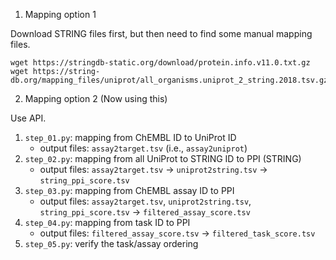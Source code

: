 1. Mapping option 1

Download STRING files first, but then need to find some manual mapping files.

```
wget https://stringdb-static.org/download/protein.info.v11.0.txt.gz
wget https://string-db.org/mapping_files/uniprot/all_organisms.uniprot_2_string.2018.tsv.gz
```

2. Mapping option 2 (Now using this)

Use API.

1. `step_01.py`: mapping from ChEMBL ID to UniProt ID
    + output files: `assay2target.tsv` (i.e., `assay2uniprot`)
2. `step_02.py`: mapping from all UniProt to STRING ID to PPI (STRING)
    + output files: `assay2target.tsv` -> `uniprot2string.tsv` -> `string_ppi_score.tsv`
3. `step_03.py`: mapping from ChEMBL assay ID to PPI
    + output files: `assay2target.tsv`, `uniprot2string.tsv`, `string_ppi_score.tsv` -> `filtered_assay_score.tsv`
4. `step_04.py`: mapping from task ID to PPI
    + output files: `filtered_assay_score.tsv` -> `filtered_task_score.tsv`
5. `step_05.py`: verify the task/assay ordering


